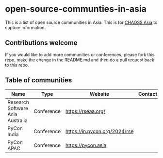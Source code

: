# open-source-communties-in-asia

This is a list of open source communities in Asia. This is for [CHAOSS Asia](https://github.com/chaoss/chaoss-asia) to capture information.

## Contributions welcome

If you would like to add more communities or conferences, please fork this repo, make the change in the README.md and then do a pull request back to this repo.

## Table of communities

Name | Type | Website | Contact
-- | -- | -- | --
Research Software Asia Australia  | Conference | https://rseaa.org/ |  
PyCon India | Conference | https://in.pycon.org/2024/rse | 
PyCon APAC | Conference | https://pycon.asia | |
